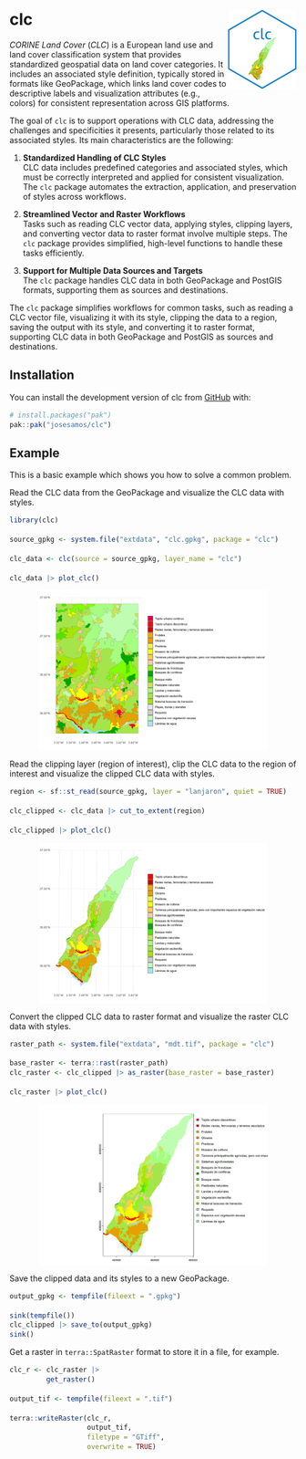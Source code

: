 
<!-- README.md is generated from README.Rmd. Please edit that file -->

# clc <img src="man/figures/logo.png" align="right" height="139" alt="CORINE Land Cover" />

<!-- badges: start -->
<!-- badges: end -->

*CORINE Land Cover* (*CLC*) is a European land use and land cover
classification system that provides standardized geospatial data on land
cover categories. It includes an associated style definition, typically
stored in formats like GeoPackage, which links land cover codes to
descriptive labels and visualization attributes (e.g., colors) for
consistent representation across GIS platforms.

The goal of `clc` is to support operations with CLC data, addressing the
challenges and specificities it presents, particularly those related to
its associated styles. Its main characteristics are the following:

1.  **Standardized Handling of CLC Styles**  
    CLC data includes predefined categories and associated styles, which
    must be correctly interpreted and applied for consistent
    visualization. The `clc` package automates the extraction,
    application, and preservation of styles across workflows.

2.  **Streamlined Vector and Raster Workflows**  
    Tasks such as reading CLC vector data, applying styles, clipping
    layers, and converting vector data to raster format involve multiple
    steps. The `clc` package provides simplified, high-level functions
    to handle these tasks efficiently.

3.  **Support for Multiple Data Sources and Targets**  
    The `clc` package handles CLC data in both GeoPackage and PostGIS
    formats, supporting them as sources and destinations.

The `clc` package simplifies workflows for common tasks, such as reading
a CLC vector file, visualizing it with its style, clipping the data to a
region, saving the output with its style, and converting it to raster
format, supporting CLC data in both GeoPackage and PostGIS as sources
and destinations.

## Installation

You can install the development version of clc from
[GitHub](https://github.com/) with:

``` r
# install.packages("pak")
pak::pak("josesamos/clc")
```

## Example

This is a basic example which shows you how to solve a common problem.

Read the CLC data from the GeoPackage and visualize the CLC data with
styles.

``` r
library(clc)

source_gpkg <- system.file("extdata", "clc.gpkg", package = "clc")

clc_data <- clc(source = source_gpkg, layer_name = "clc")

clc_data |> plot_clc()
```

<img src="man/figures/README-example-1-1.png" width="80%" style="display: block; margin: auto;" />

Read the clipping layer (region of interest), clip the CLC data to the
region of interest and visualize the clipped CLC data with styles.

``` r
region <- sf::st_read(source_gpkg, layer = "lanjaron", quiet = TRUE)

clc_clipped <- clc_data |> cut_to_extent(region)

clc_clipped |> plot_clc()
```

<img src="man/figures/README-example-2-1.png" width="80%" style="display: block; margin: auto;" />

Convert the clipped CLC data to raster format and visualize the raster
CLC data with styles.

``` r
raster_path <- system.file("extdata", "mdt.tif", package = "clc")

base_raster <- terra::rast(raster_path)
clc_raster <- clc_clipped |> as_raster(base_raster = base_raster)

clc_raster |> plot_clc()
```

<img src="man/figures/README-example-3-1.png" width="80%" style="display: block; margin: auto;" />

Save the clipped data and its styles to a new GeoPackage.

``` r
output_gpkg <- tempfile(fileext = ".gpkg")

sink(tempfile())
clc_clipped |> save_to(output_gpkg)
sink()
```

Get a raster in `terra::SpatRaster` format to store it in a file, for
example.

``` r
clc_r <- clc_raster |>
         get_raster()

output_tif <- tempfile(fileext = ".tif")

terra::writeRaster(clc_r,
                   output_tif,
                   filetype = "GTiff",
                   overwrite = TRUE)
```
